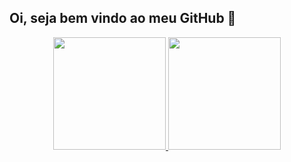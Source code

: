 ## Oi, seja bem vindo ao meu GitHub  👋

<div align="center">
  <a href="https://github.com/ViniciusPolito">
  <img height="180em" src="https://github-readme-stats.vercel.app/api?username=ViniciusPolito&show_icons=true&theme=dracula&include_all_commits=true&count_private=true"/>
  <img height="180em" src="https://github-readme-stats.vercel.app/api/top-langs/?username=ViniciusPolito&layout=compact&langs_count=7&theme=dracula"/>
</div>




<!--
**ViniciusPolito/ViniciusPolito** is a ✨ _special_ ✨ repository because its `README.md` (this file) appears on your GitHub profile.

Here are some ideas to get you started:

- 🔭 I’m currently working on ...
- 🌱 I’m currently learning ...
- 👯 I’m looking to collaborate on ...
- 🤔 I’m looking for help with ...
- 💬 Ask me about ...
- 📫 How to reach me: ...
- 😄 Pronouns: ...
- ⚡ Fun fact: ...
-->

